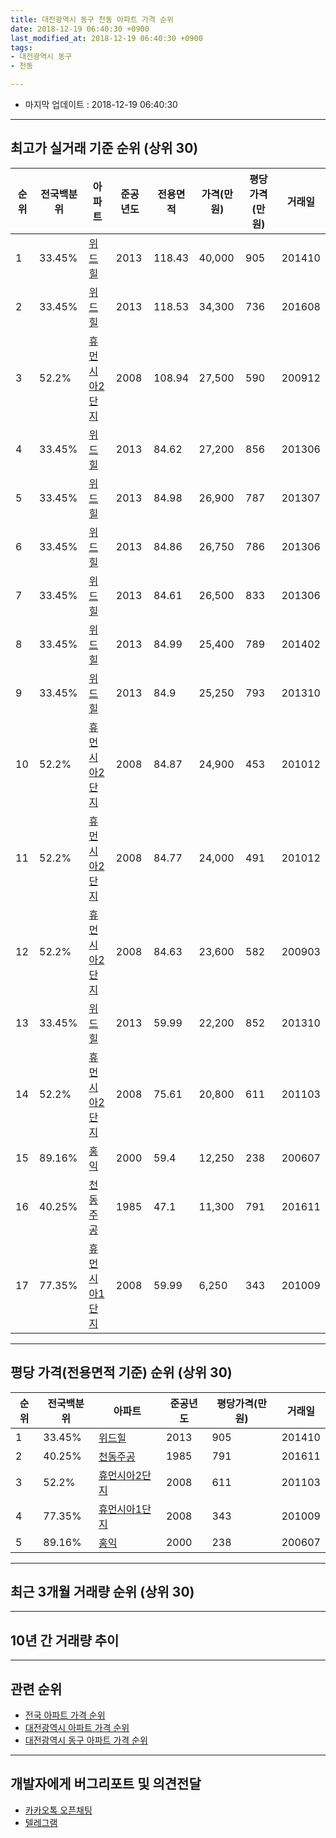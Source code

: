 ```yaml
---
title: 대전광역시 동구 천동 아파트 가격 순위
date: 2018-12-19 06:40:30 +0900
last_modified_at: 2018-12-19 06:40:30 +0900
tags:
- 대전광역시 동구
- 천동

---
```


* 마지막 업데이트 : 2018-12-19 06:40:30

---

## 최고가 실거래 기준 순위 (상위 30)


|순위|전국백분위|아파트|준공년도|전용면적|가격(만원)|평당가격(만원)|거래일|
|---|---|---|---|---|---|---|---|
|1|33.45%|[위드힐](https://search.naver.com/search.naver?query=%EB%8C%80%EC%A0%84%EA%B4%91%EC%97%AD%EC%8B%9C+%EB%8F%99%EA%B5%AC+%EC%B2%9C%EB%8F%99+%EC%9C%84%EB%93%9C%ED%9E%90)|2013|118.43|40,000|905|201410|
|2|33.45%|[위드힐](https://search.naver.com/search.naver?query=%EB%8C%80%EC%A0%84%EA%B4%91%EC%97%AD%EC%8B%9C+%EB%8F%99%EA%B5%AC+%EC%B2%9C%EB%8F%99+%EC%9C%84%EB%93%9C%ED%9E%90)|2013|118.53|34,300|736|201608|
|3|52.2%|[휴먼시아2단지](https://search.naver.com/search.naver?query=%EB%8C%80%EC%A0%84%EA%B4%91%EC%97%AD%EC%8B%9C+%EB%8F%99%EA%B5%AC+%EC%B2%9C%EB%8F%99+%ED%9C%B4%EB%A8%BC%EC%8B%9C%EC%95%842%EB%8B%A8%EC%A7%80)|2008|108.94|27,500|590|200912|
|4|33.45%|[위드힐](https://search.naver.com/search.naver?query=%EB%8C%80%EC%A0%84%EA%B4%91%EC%97%AD%EC%8B%9C+%EB%8F%99%EA%B5%AC+%EC%B2%9C%EB%8F%99+%EC%9C%84%EB%93%9C%ED%9E%90)|2013|84.62|27,200|856|201306|
|5|33.45%|[위드힐](https://search.naver.com/search.naver?query=%EB%8C%80%EC%A0%84%EA%B4%91%EC%97%AD%EC%8B%9C+%EB%8F%99%EA%B5%AC+%EC%B2%9C%EB%8F%99+%EC%9C%84%EB%93%9C%ED%9E%90)|2013|84.98|26,900|787|201307|
|6|33.45%|[위드힐](https://search.naver.com/search.naver?query=%EB%8C%80%EC%A0%84%EA%B4%91%EC%97%AD%EC%8B%9C+%EB%8F%99%EA%B5%AC+%EC%B2%9C%EB%8F%99+%EC%9C%84%EB%93%9C%ED%9E%90)|2013|84.86|26,750|786|201306|
|7|33.45%|[위드힐](https://search.naver.com/search.naver?query=%EB%8C%80%EC%A0%84%EA%B4%91%EC%97%AD%EC%8B%9C+%EB%8F%99%EA%B5%AC+%EC%B2%9C%EB%8F%99+%EC%9C%84%EB%93%9C%ED%9E%90)|2013|84.61|26,500|833|201306|
|8|33.45%|[위드힐](https://search.naver.com/search.naver?query=%EB%8C%80%EC%A0%84%EA%B4%91%EC%97%AD%EC%8B%9C+%EB%8F%99%EA%B5%AC+%EC%B2%9C%EB%8F%99+%EC%9C%84%EB%93%9C%ED%9E%90)|2013|84.99|25,400|789|201402|
|9|33.45%|[위드힐](https://search.naver.com/search.naver?query=%EB%8C%80%EC%A0%84%EA%B4%91%EC%97%AD%EC%8B%9C+%EB%8F%99%EA%B5%AC+%EC%B2%9C%EB%8F%99+%EC%9C%84%EB%93%9C%ED%9E%90)|2013|84.9|25,250|793|201310|
|10|52.2%|[휴먼시아2단지](https://search.naver.com/search.naver?query=%EB%8C%80%EC%A0%84%EA%B4%91%EC%97%AD%EC%8B%9C+%EB%8F%99%EA%B5%AC+%EC%B2%9C%EB%8F%99+%ED%9C%B4%EB%A8%BC%EC%8B%9C%EC%95%842%EB%8B%A8%EC%A7%80)|2008|84.87|24,900|453|201012|
|11|52.2%|[휴먼시아2단지](https://search.naver.com/search.naver?query=%EB%8C%80%EC%A0%84%EA%B4%91%EC%97%AD%EC%8B%9C+%EB%8F%99%EA%B5%AC+%EC%B2%9C%EB%8F%99+%ED%9C%B4%EB%A8%BC%EC%8B%9C%EC%95%842%EB%8B%A8%EC%A7%80)|2008|84.77|24,000|491|201012|
|12|52.2%|[휴먼시아2단지](https://search.naver.com/search.naver?query=%EB%8C%80%EC%A0%84%EA%B4%91%EC%97%AD%EC%8B%9C+%EB%8F%99%EA%B5%AC+%EC%B2%9C%EB%8F%99+%ED%9C%B4%EB%A8%BC%EC%8B%9C%EC%95%842%EB%8B%A8%EC%A7%80)|2008|84.63|23,600|582|200903|
|13|33.45%|[위드힐](https://search.naver.com/search.naver?query=%EB%8C%80%EC%A0%84%EA%B4%91%EC%97%AD%EC%8B%9C+%EB%8F%99%EA%B5%AC+%EC%B2%9C%EB%8F%99+%EC%9C%84%EB%93%9C%ED%9E%90)|2013|59.99|22,200|852|201310|
|14|52.2%|[휴먼시아2단지](https://search.naver.com/search.naver?query=%EB%8C%80%EC%A0%84%EA%B4%91%EC%97%AD%EC%8B%9C+%EB%8F%99%EA%B5%AC+%EC%B2%9C%EB%8F%99+%ED%9C%B4%EB%A8%BC%EC%8B%9C%EC%95%842%EB%8B%A8%EC%A7%80)|2008|75.61|20,800|611|201103|
|15|89.16%|[홍익](https://search.naver.com/search.naver?query=%EB%8C%80%EC%A0%84%EA%B4%91%EC%97%AD%EC%8B%9C+%EB%8F%99%EA%B5%AC+%EC%B2%9C%EB%8F%99+%ED%99%8D%EC%9D%B5)|2000|59.4|12,250|238|200607|
|16|40.25%|[천동주공](https://search.naver.com/search.naver?query=%EB%8C%80%EC%A0%84%EA%B4%91%EC%97%AD%EC%8B%9C+%EB%8F%99%EA%B5%AC+%EC%B2%9C%EB%8F%99+%EC%B2%9C%EB%8F%99%EC%A3%BC%EA%B3%B5)|1985|47.1|11,300|791|201611|
|17|77.35%|[휴먼시아1단지](https://search.naver.com/search.naver?query=%EB%8C%80%EC%A0%84%EA%B4%91%EC%97%AD%EC%8B%9C+%EB%8F%99%EA%B5%AC+%EC%B2%9C%EB%8F%99+%ED%9C%B4%EB%A8%BC%EC%8B%9C%EC%95%841%EB%8B%A8%EC%A7%80)|2008|59.99|6,250|343|201009|


---

## 평당 가격(전용면적 기준) 순위 (상위 30)


|순위|전국백분위|아파트|준공년도|평당가격(만원)|거래일|
|---|---|---|---|---|---|
|1|33.45%|[위드힐](https://search.naver.com/search.naver?query=%EB%8C%80%EC%A0%84%EA%B4%91%EC%97%AD%EC%8B%9C+%EB%8F%99%EA%B5%AC+%EC%B2%9C%EB%8F%99+%EC%9C%84%EB%93%9C%ED%9E%90)|2013|905|201410|
|2|40.25%|[천동주공](https://search.naver.com/search.naver?query=%EB%8C%80%EC%A0%84%EA%B4%91%EC%97%AD%EC%8B%9C+%EB%8F%99%EA%B5%AC+%EC%B2%9C%EB%8F%99+%EC%B2%9C%EB%8F%99%EC%A3%BC%EA%B3%B5)|1985|791|201611|
|3|52.2%|[휴먼시아2단지](https://search.naver.com/search.naver?query=%EB%8C%80%EC%A0%84%EA%B4%91%EC%97%AD%EC%8B%9C+%EB%8F%99%EA%B5%AC+%EC%B2%9C%EB%8F%99+%ED%9C%B4%EB%A8%BC%EC%8B%9C%EC%95%842%EB%8B%A8%EC%A7%80)|2008|611|201103|
|4|77.35%|[휴먼시아1단지](https://search.naver.com/search.naver?query=%EB%8C%80%EC%A0%84%EA%B4%91%EC%97%AD%EC%8B%9C+%EB%8F%99%EA%B5%AC+%EC%B2%9C%EB%8F%99+%ED%9C%B4%EB%A8%BC%EC%8B%9C%EC%95%841%EB%8B%A8%EC%A7%80)|2008|343|201009|
|5|89.16%|[홍익](https://search.naver.com/search.naver?query=%EB%8C%80%EC%A0%84%EA%B4%91%EC%97%AD%EC%8B%9C+%EB%8F%99%EA%B5%AC+%EC%B2%9C%EB%8F%99+%ED%99%8D%EC%9D%B5)|2000|238|200607|


---

## 최근 3개월 거래량 순위 (상위 30)


<div style="width:100%;">
    <canvas id="deal_count_ranking" height="250"></canvas>
</div>


<script>
new Chart(document.getElementById("deal_count_ranking"), {
    type: 'horizontalBar',
    data: {
        labels: ['위드힐', '휴먼시아2단지'],
        datasets: [{
            label: '실거래 수',
            data: [8, 5],
            borderColor: "rgba(255, 0, 128, 1)",
            backgroundColor: "rgba(255, 0, 128, 0.5)",
            fill: false,
        }]
    },
    options: {
        responsive: true,
        title: {
            display: true,
            text: '최근 3개월 거래량 순위'
        },
        tooltips: {
            mode: 'index',
            intersect: false,
            callbacks: {
                title: function(tooltipItems, data) {
                    return "실거래 수:";
                },
                label: function(tooltipItem, data) {
                    return data.labels[tooltipItem.index] + ": " + tooltipItem.xLabel;
                }
            }
        },
        hover: {
            mode: 'nearest',
            intersect: true
        },
        scales: {
            xAxes: [{
                display: true,
                scaleLabel: {
                    display: true,
                    labelString: '실거래 수'
                },
                ticks: {
                    suggestedMin: 0,
                }
            }],
            yAxes: [{
                display: true,
                ticks: {
                    autoSkip: false,
                    callback: function(value, index, values) {
                        if (value.length > 15)
                            return value.substr(0, 13) + "...";
                        else
                            return value;
                    }
                },
                scaleLabel: {
                    display: false,
                }
            }]
        }
    }
});

</script>


---

## 10년 간 거래량 추이


<div style="width:100%;">
    <canvas id="deal_progress" height="250"></canvas>
</div>

<script>
new Chart(document.getElementById("deal_progress"), {
    type: 'line',
    data: {
        labels: ['200812','200901','200902','200903','200904','200905','200906','200907','200908','200909','200910','200911','200912','201001','201002','201003','201004','201005','201006','201007','201008','201009','201010','201011','201012','201101','201102','201103','201104','201105','201106','201107','201108','201109','201110','201111','201112','201201','201202','201203','201204','201205','201206','201207','201208','201209','201210','201211','201212','201301','201302','201303','201304','201305','201306','201307','201308','201309','201310','201311','201312','201401','201402','201403','201404','201405','201406','201407','201408','201409','201410','201411','201412','201501','201502','201503','201504','201505','201506','201507','201508','201509','201510','201511','201512','201601','201602','201603','201604','201605','201606','201607','201608','201609','201610','201611','201612','201701','201702','201703','201704','201705','201706','201707','201708','201709','201710','201711','201712','201801','201802','201803','201804','201805','201806','201807','201808','201809','201810','201811','201812'],
        datasets: [{
            label: '실거래 수',
            pointRadius: 1,
            data: [2, 0, 4, 9, 9, 12, 15, 16, 12, 7, 6, 3, 9, 9, 11, 7, 6, 5, 1, 3, 10, 8, 9, 8, 24, 11, 17, 33, 19, 18, 24, 40, 70, 15, 3, 30, 8, 1, 5, 2, 2, 5, 3, 1, 2, 3, 4, 5, 1, 3, 0, 1, 5, 6, 33, 29, 50, 55, 57, 40, 31, 18, 26, 13, 19, 24, 6, 19, 13, 16, 42, 15, 8, 9, 10, 12, 17, 12, 9, 6, 12, 12, 17, 9, 3, 7, 18, 10, 15, 7, 12, 14, 12, 10, 15, 17, 10, 7, 6, 13, 15, 12, 14, 12, 13, 4, 12, 7, 10, 8, 7, 16, 8, 5, 6, 9, 5, 7, 10, 2, 1],
            borderColor: "rgba(255, 201, 14, 1)",
            backgroundColor: "rgba(255, 201, 14, 0.5)",
            fill: true,
        }]
    },
    options: {
        responsive: true,
        title: {
            display: true,
            text: '10년간 거래량 추이'
        },
        tooltips: {
            mode: 'index',
            intersect: false,
        },
        hover: {
            mode: 'nearest',
            intersect: true
        },
        scales: {
            xAxes: [{
                display: true,
                scaleLabel: {
                    display: true,
                    labelString: '년/월'
                }
            }],
            yAxes: [{
                display: true,
                ticks: {
                    suggestedMin: 0,
                },
                scaleLabel: {
                    display: true,
                    labelString: '실거래 수'
                }
            }]
        }
    }
});

</script>


---

## 관련 순위

- [전국 아파트 가격 순위](https://inasie.github.io/apt-ranking/전국)
- [대전광역시 아파트 가격 순위](https://inasie.github.io/apt-ranking/대전광역시)
- [대전광역시 동구 아파트 가격 순위](https://inasie.github.io/apt-ranking/대전광역시-동구)


---

## 개발자에게 버그리포트 및 의견전달

- [카카오톡 오픈채팅](https://open.kakao.com/o/gLJUAP4)
- [텔레그램](https://t.me/inasie)

